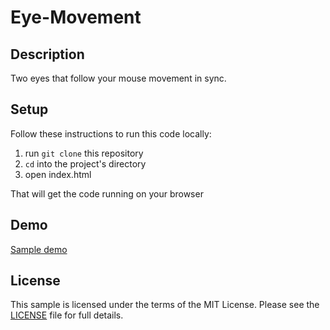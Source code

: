 # Eye-Movement

## Description

Two eyes that follow your mouse movement in sync.

## Setup

Follow these instructions to run this code locally:

1. run `git clone` this repository
1. `cd` into the project's directory
1. open index.html

That will get the code running on your browser

## Demo

[Sample demo](https://sanac007.github.io/Eye-Movement/)

## License

This sample is licensed under the terms of the MIT License.
Please see the [LICENSE](LICENSE) file for full details.